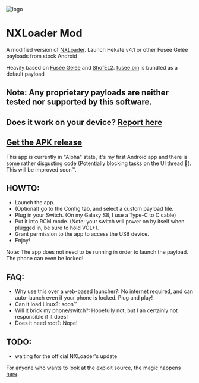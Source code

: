 ![logo](https://i.imgur.com/o335KYo.png "logo")

# NXLoader Mod
A modified version of [NXLoader](https://github.com/DavidBuchanan314/NXLoader). Launch Hekate v4.1 or other Fusée Gelée payloads from stock Android

Heavily based on [Fusée Gelée](https://github.com/reswitched/fusee-launcher/) and [ShofEL2](https://github.com/fail0verflow/shofel2). [fusee.bin](https://github.com/ktemkin/Atmosphere/tree/poc_nvidia/fusee) is bundled as a default payload

## Note: Any proprietary payloads are neither tested nor supported by this software.

## Does it work on your device? [Report here](https://github.com/DavidBuchanan314/NXLoader/issues/1)
## [Get the APK release](https://github.com/DavidBuchanan314/NXLoader/releases)

This app is currently in "Alpha" state, it's my first Android app and there
is some rather disgusting code (Potentially blocking tasks on the UI thread 🤢). This will be improved soon™.

## HOWTO:
- Launch the app.
- (Optional) go to the Config tab, and select a custom payload file.
- Plug in your Switch. (On my Galaxy S8, I use a Type-C to C cable)
- Put it into RCM mode. (Note: your switch will power on by itself when plugged in, be sure to hold VOL+).
- Grant permission to the app to access the USB device.
- Enjoy!

Note: The app does not need to be running in order to launch the payload. The phone can even be locked!

## FAQ:
- Why use this over a web-based launcher?: No internet required, and can auto-launch even if your phone is locked. Plug and play!
- Can it load Linux?: soon™
- Will it brick my phone/switch?: Hopefully not, but I an certainly not responsible if it does!
- Does it need root?: Nope!

## TODO:
- waiting for the official NXLoader's update

For anyone who wants to look at the exploit source, the magic happens [here](https://github.com/DavidBuchanan314/NXLoader/blob/master/app/src/main/java/io/github/annson24/nxloader/PrimaryLoader.java).
